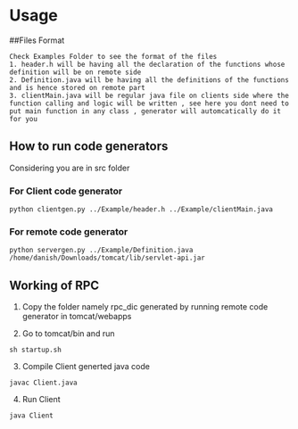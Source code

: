 # Usage
##Files Format
```
Check Examples Folder to see the format of the files
1. header.h will be having all the declaration of the functions whose definition will be on remote side
2. Definition.java will be having all the definitions of the functions and is hence stored on remote part
3. clientMain.java will be regular java file on clients side where the function calling and logic will be written , see here you dont need to put main function in any class , generator will automcatically do it for you
```
## How to run code generators
Considering you are in src folder

### For Client code generator

```
python clientgen.py ../Example/header.h ../Example/clientMain.java 

```

### For remote code generator

```
python servergen.py ../Example/Definition.java /home/danish/Downloads/tomcat/lib/servlet-api.jar

```

## Working of RPC

1. Copy the folder namely rpc_dic generated by running remote code generator in tomcat/webapps

2. Go to tomcat/bin and run
```
sh startup.sh 
```

3. Compile Client generted java code
```
javac Client.java
```
4. Run Client
```
java Client
```

